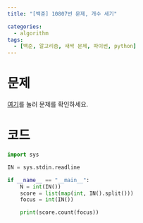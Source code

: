 ```yaml
---
title: "[백준] 10807번 문제, 개수 세기"

categories:
  - algorithm
tags:
  - [백준, 알고리즘, 새싹 문제, 파이썬, python]
---
```


# 문제
[여기](https://www.acmicpc.net/problem/10807)를 눌러 문제를 확인하세요.
# 코드
```python
import sys

IN = sys.stdin.readline

if __name__ == "__main__":
    N = int(IN())
    score = list(map(int, IN().split()))
    focus = int(IN())

    print(score.count(focus))
```
